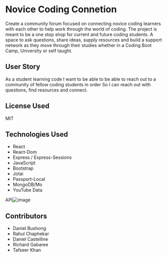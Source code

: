 # Novice Coding Connetion

Create a community forum focused on connecting novice coding learners with each other to help work through the world of coding. The project is meant to be a one stop shop for current and future coding students. A space to ask questions, share ideas, supply resources and build a support network as they move through their studies whether in a Coding Boot Camp, University or self taught.

## User Story

As a student learning code
I want to be able to be able to reach out to a community of fellow coding students in order
So I can reach out with questions, find resources and connect.

## License Used

MIT

## Technologies Used

* React
* React-Dom
* Express / Express-Sessions
* JavaScript
* Bootstrap
* Jotai
* Passport-Local
* MongoDB/Mo
* YouTube Data 

API![image](https://user-images.githubusercontent.com/75283753/112503207-ba780b80-8d58-11eb-83b7-60a0564180df.png)


## Contributors

* Daniel Bushong
* Rahul Chaphekar
* Daniel Castelline
* Richard Gabaree
* Tafseer Khan
